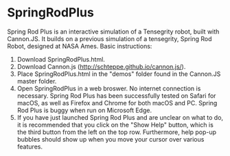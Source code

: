 # SpringRodPlus
Spring Rod Plus is an interactive simulation of a Tensegrity robot, built with Cannon.JS. It builds on a previous simulation
of a tensegrity, Spring Rod Robot, designed at NASA Ames. Basic instructions:
1) Download SpringRodPlus.html.
2) Download Cannon.js (http://schteppe.github.io/cannon.js/).
3) Place SpringRodPlus.html in the "demos" folder found in the Cannon.JS master folder.
4) Open SpringRodPlus in a web broswer. No internet connection is necessary. Spring Rod Plus has been successfully
tested on Safari for macOS, as well as Firefox and Chrome for both macOS and PC. Spring Rod Plus is buggy when run
on Microsoft Edge. 
5) If you have just launched Spring Rod Plus and are unclear on what to do, it is recommended that you click on the 
"Show Help" button, which is the third button from the left on the top row. Furthermore, help pop-up bubbles should show up 
when you move your cursor over various features. 

